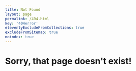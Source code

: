 ```yaml
---
title: Not Found
layout: page
permalink: /404.html
key: '404error'
eleventyExcludeFromCollections: true
excludeFromSitemap: true
noindex: true
---
```


# Sorry, that page doesn't exist!

